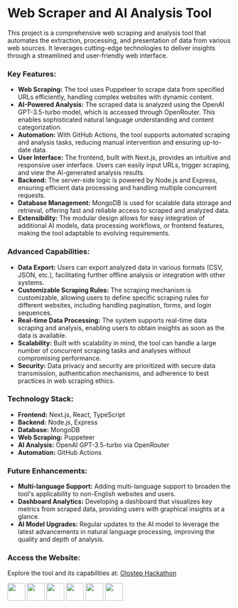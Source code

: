 # Web Scraper and AI Analysis Tool

This project is a comprehensive web scraping and analysis tool that automates the extraction, processing, and presentation of data from various web sources. It leverages cutting-edge technologies to deliver insights through a streamlined and user-friendly web interface.

### Key Features:
- **Web Scraping:** The tool uses Puppeteer to scrape data from specified URLs efficiently, handling complex websites with dynamic content.
- **AI-Powered Analysis:** The scraped data is analyzed using the OpenAI GPT-3.5-turbo model, which is accessed through OpenRouter. This enables sophisticated natural language understanding and content categorization.
- **Automation:** With GitHub Actions, the tool supports automated scraping and analysis tasks, reducing manual intervention and ensuring up-to-date data.
- **User Interface:** The frontend, built with Next.js, provides an intuitive and responsive user interface. Users can easily input URLs, trigger scraping, and view the AI-generated analysis results.
- **Backend:** The server-side logic is powered by Node.js and Express, ensuring efficient data processing and handling multiple concurrent requests.
- **Database Management:** MongoDB is used for scalable data storage and retrieval, offering fast and reliable access to scraped and analyzed data.
- **Extensibility:** The modular design allows for easy integration of additional AI models, data processing workflows, or frontend features, making the tool adaptable to evolving requirements.

### Advanced Capabilities:
- **Data Export:** Users can export analyzed data in various formats (CSV, JSON, etc.), facilitating further offline analysis or integration with other systems.
- **Customizable Scraping Rules:** The scraping mechanism is customizable, allowing users to define specific scraping rules for different websites, including handling pagination, forms, and login sequences.
- **Real-time Data Processing:** The system supports real-time data scraping and analysis, enabling users to obtain insights as soon as the data is available.
- **Scalability:** Built with scalability in mind, the tool can handle a large number of concurrent scraping tasks and analyses without compromising performance.
- **Security:** Data privacy and security are prioritized with secure data transmission, authentication mechanisms, and adherence to best practices in web scraping ethics.

### Technology Stack:
- **Frontend:** Next.js, React, TypeScript
- **Backend:** Node.js, Express
- **Database:** MongoDB
- **Web Scraping:** Puppeteer
- **AI Analysis:** OpenAI GPT-3.5-turbo via OpenRouter
- **Automation:** GitHub Actions

### Future Enhancements:
- **Multi-language Support:** Adding multi-language support to broaden the tool's applicability to non-English websites and users.
- **Dashboard Analytics:** Developing a dashboard that visualizes key metrics from scraped data, providing users with graphical insights at a glance.
- **AI Model Upgrades:** Regular updates to the AI model to leverage the latest advancements in natural language processing, improving the quality and depth of analysis.

### Access the Website:
Explore the tool and its capabilities at: [Olostep Hackathon](https://olostep-hackathon.vercel.app/)

<p align="left">
  <!-- Next.js -->
  <img src="https://cdn.jsdelivr.net/gh/devicons/devicon/icons/nextjs/nextjs-original-wordmark.svg" width="40" height="40"/>
  <!-- Node.js -->
  <img src="https://cdn.jsdelivr.net/gh/devicons/devicon/icons/nodejs/nodejs-original.svg" width="40" height="40"/>
  <!-- Express -->
  <img src="https://cdn.jsdelivr.net/gh/devicons/devicon/icons/express/express-original.svg" width="40" height="40"/>
  <!-- MongoDB -->
  <img src="https://cdn.jsdelivr.net/gh/devicons/devicon/icons/mongodb/mongodb-original.svg" width="40" height="40"/>
  <!-- Puppeteer -->
  <img src="https://cdn.jsdelivr.net/gh/devicons/devicon/icons/puppeteer/puppeteer-original.svg" width="40" height="40"/>

  <!-- GitHub Actions -->
  <img src="https://cdn.jsdelivr.net/gh/devicons/devicon/icons/github/github-original.svg" width="40" height="40"/>
</p>

